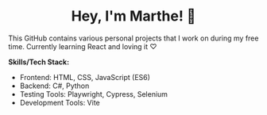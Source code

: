 <h1 align="center">Hey, I'm Marthe! 👋</h1>

This GitHub contains various personal projects that I work on during my free time. Currently learning React and loving it ♡ 

**Skills/Tech Stack:**
- Frontend: HTML, CSS, JavaScript (ES6)<br>
- Backend: C#, Python<br>
- Testing Tools: Playwright, Cypress, Selenium<br>
- Development Tools: Vite

<!--
**martheberget/martheberget** is a ✨ _special_ ✨ repository because its `README.md` (this file) appears on your GitHub profile.

Here are some ideas to get you started:

- 🔭 I’m currently working on ...
- 🌱 I’m currently learning ...
- 👯 I’m looking to collaborate on ...
- 🤔 I’m looking for help with ...
- 💬 Ask me about ...
- 📫 How to reach me: ...
- 😄 Pronouns: ...
- ⚡ Fun fact: ...
-->
